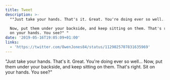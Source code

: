 ```yaml
---
title: Tweet
description: >-
  ""Just take your hands. That's it. Great. You're doing ever so well...

  Now, put them under your backside, and keep sitting on them. That's right. Sit
  on your hands. You see?" "
date: '2019-05-16T19:05:09+01:00'
links:
  - 'https://twitter.com/OwenJones84/status/1129025707831635969'
---
```

"Just take your hands. That's it. Great. You're doing ever so well...
Now, put them under your backside, and keep sitting on them. That's right. Sit on your hands. You see?" 
